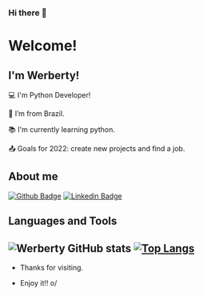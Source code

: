 ### Hi there 👋

<!--
**Werberty/Werberty** is a ✨ _special_ ✨ repository because its `README.md` (this file) appears on your GitHub profile.

Here are some ideas to get you started:

- 🔭 I’m currently working on ...
- 🌱 I’m currently learning ...
- 👯 I’m looking to collaborate on ...
- 🤔 I’m looking for help with ...
- 💬 Ask me about ...
- 📫 How to reach me: ...
- 😄 Pronouns: ...
- ⚡ Fun fact: ...
-->
# Welcome!

 

## I'm Werberty!

 

:computer: I'm Python Developer!

:house_with_garden: I’m from Brazil.

:books: I'm currently learning python.

:outbox_tray: Goals for 2022: create new projects and find a job.


## About me

[![Github Badge](https://img.shields.io/badge/-Github-000?style=flat-square&logo=Github&logoColor=white&link=https://github.com/Werberty)](https://github.com/Werberty)   [![Linkedin Badge](https://img.shields.io/badge/-LinkedIn-blue?style=flat-square&logo=Linkedin&logoColor=white&link=https://www.linkedin.com/in/werberty-alexandre-b8aa0a230/)](https://www.linkedin.com/in/werberty-alexandre-b8aa0a230/)

## Languages and Tools

![Werberty GitHub stats](https://github-readme-stats.vercel.app/api?username=Werberty&show_icons=true&theme=blue-green) [![Top Langs](https://github-readme-stats.vercel.app/api/top-langs/?username=Werberty&layout=compact&theme=blue-green)](https://github.com/Werberty/github-readme-stats)
----------------------------------------------------------------------------------
- Thanks for visiting.

- Enjoy it!! o/

